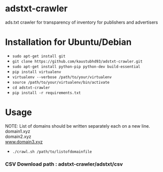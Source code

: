 # adstxt-crawler
ads.txt crawler for transparency of inventory for publishers and advertisers

# Installation for Ubuntu/Debian

- `sudo apt-get install git`
- `git clone https://github.com/kaustubhd93/adstxt-crawler.git`
- `sudo apt-get install python-pip python-dev build-essential`
- `pip install virtualenv`
- `virtualenv --verbose /path/to/your/virtualenv`
- `source /path/to/your/virtualenv/bin/activate`
- `cd adstxt-crawler`
- `pip install -r requirements.txt`

# Usage
NOTE: List of domains should be written separately each on a new line.
domain1.xyz  
domain2.xyz  
www.domain3.xyz  

- `./crawl.sh /path/to/listofdomainfile`

### CSV Download path : adstxt-crawler/adstxt/csv
